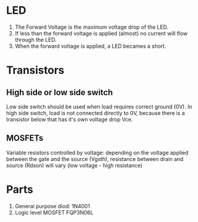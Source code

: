 # LED
1. The Forward Voltage is the maximum voltage drop of the LED.
2. If less than the forward voltage is applied (almost) no current will flow through the LED.
3. When the forward voltage is applied, a LED becames a short.

# Transistors
## High side or  low side switch
Low side switch should be used when load requires correct ground (0V). In high side switch, load is not connected directly to 0V, because there is a transistor below that has it's own voltage drop Vce.

## MOSFETs
Variable resistors controlled by voltage: depending on the voltage applied between the gate and the source (Vgsth), resistance between drain and source (Rdson) will vary (low voltage - high resistance)

# Parts
1. General purpose diod: 1N4001
2. Logic level MOSFET FQP3N06L

